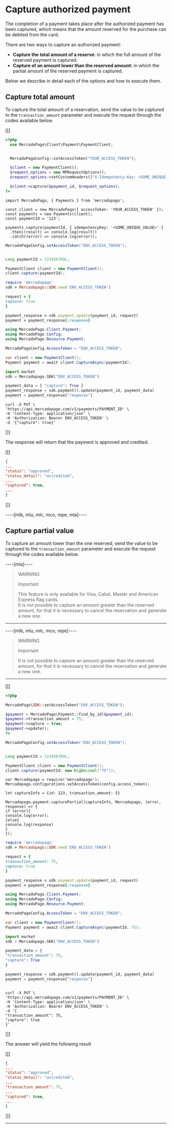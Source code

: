 # Capture authorized payment

The completion of a payment takes place after the authorized payment has been captured, which means that the amount reserved for the purchase can be debited from the card.

There are two ways to capture an authorized payment:

* **Capture the total amount of a reserve**: in which the full amount of the reserved payment is captured.
* **Capture of an amount lower than the reserved amount:** in which the partial amount of the reserved payment is captured.

Below we describe in detail each of the options and how to execute them.

## Capture total amount

To capture the total amount of a reservation, send the value to be captured to the `transaction_amount` parameter and execute the request through the codes available below.

[[[
```php
<?php
  use MercadoPago\Client\Payment\PaymentClient;


  MercadoPagoConfig::setAccessToken("YOUR_ACCESS_TOKEN");

  $client = new PaymentClient();
  $request_options = new MPRequestOptions();
  $request_options->setCustomHeaders(["X-Idempotency-Key: <SOME_UNIQUE_VALUE>"]);

  $client->capture($payment_id, $request_options);
?>
```
```node
import MercadoPago, { Payments } from 'mercadopago';

const client = new MercadoPago({ accessToken: 'YOUR_ACCESS_TOKEN' });
const payments = new Payments(client);
const paymentId = '123';

payments.capture(paymentId, { idempotencyKey: '<SOME_UNIQUE_VALUE>' }
  .then((result) => console.log(result))
  .catch((error) => console.log(error));
```
```java
MercadoPagoConfig.setAccessToken("ENV_ACCESS_TOKEN");


Long paymentId = 123456789L;

PaymentClient client = new PaymentClient();
client.capture(paymentId);
```
```ruby
require 'mercadopago'
sdk = Mercadopago::SDK.new('ENV_ACCESS_TOKEN')

request = {
capture: true
}

payment_response = sdk.payment.update(payment_id, request)
payment = payment_response[:response]
```
```csharp
using MercadoPago.Client.Payment;
using MercadoPago.Config;
using MercadoPago.Resource.Payment;

MercadoPagoConfig.AccessToken = "ENV_ACCESS_TOKEN";

var client = new PaymentClient();
Payment payment = await client.CaptureAsync(paymentId);
```
```python
import market
sdk = Mercadopago.SDK("ENV_ACCESS_TOKEN")

payment_data = { "capture": True }
payment_response = sdk.payment().update(payment_id, payment_data)
payment = payment_response["response"]
```
```curl
curl -X PUT \
'https://api.mercadopago.com/v1/payments/PAYMENT_ID' \
-H 'Content-Type: application/json' \
-H 'Authorization: Bearer ENV_ACCESS_TOKEN' \
-d '{"capture": true}'
```
]]]

The response will return that the payment is approved and credited.

[[[
```json
{
...
"status": "approved",
"status_detail": "accredited",
...
"captured": true,
...
}
```
]]]

----[mlb, mlu, mlc, mco, mpe, mla]----
## Capture partial value

To capture an amount lower than the one reserved, send the value to be captured to the `transaction_amount` parameter and execute the request through the codes available below.

----[mla]----
> WARNING
>
> Important
>
> This feature is only available for Visa, Cabal, Master and American Express flag cards.
> <br>
> It is not possible to capture an amount greater than the reserved amount, for that it is necessary to cancel the reservation and generate a new one.

------------
----[mlb, mlu, mlc, mco, mpe]----
> WARNING
>
> Important
>
> It is not possible to capture an amount greater than the reserved amount, for that it is necessary to cancel the reservation and generate a new one.

------------
 
[[[
```php
<?php

MercadoPago\SDK::setAccessToken("ENV_ACCESS_TOKEN");

$payment = MercadoPago\Payment::find_by_id($payment_id);
$payment->transaction_amount = 75;
$payment->capture = true;
$payment->update();
?>
```
```java
MercadoPagoConfig.setAccessToken("ENV_ACCESS_TOKEN");


Long paymentId = 123456789L;

PaymentClient client = new PaymentClient();
client.capture(paymentId, new BigDecimal("75"));
```
```node
var Mercadopago = require('mercadopago');
Mercadopago.configurations.setAccessToken(config.access_token);

let captureInfo = {id: 123, transaction_amount: 5}

Mercadopago.payment.capturePartial(captureInfo, Mercadopago, (error, response) => {
if (error){
console.log(error);
}else{
console.log(response)
}
});
```
```ruby
require 'mercadopago'
sdk = Mercadopago::SDK.new('ENV_ACCESS_TOKEN')

request = {
transaction_amount: 75,
capture: true
}

payment_response = sdk.payment.update(payment_id, request)
payment = payment_response[:response]
```
```csharp
using MercadoPago.Client.Payment;
using MercadoPago.Config;
using MercadoPago.Resource.Payment;

MercadoPagoConfig.AccessToken = "ENV_ACCESS_TOKEN";

var client = new PaymentClient();
Payment payment = await client.CaptureAsync(paymentId, 75);
```
```python
import market
sdk = Mercadopago.SDK("ENV_ACCESS_TOKEN")

payment_data = {
"transaction_amount": 75,
"capture": True
}

payment_response = sdk.payment().update(payment_id, payment_data)
payment = payment_response["response"]
```
```curl

curl -X PUT \
'https://api.mercadopago.com/v1/payments/PAYMENT_ID' \
-H 'Content-Type: application/json' \
-H 'Authorization: Bearer ENV_ACCESS_TOKEN' \
-d '{
"transaction_amount": 75,
"capture": true
}'
```
]]]

The answer will yield the following result

[[[
```json
{
...
"status": "approved",
"status_detail": "accredited",
...
"transaction_amount": 75,
...
"captured": true,
...
}
```
]]]

------------